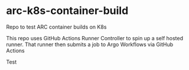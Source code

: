 # arc-k8s-container-build
Repo to test ARC container builds on K8s

This repo uses GitHub Actions Runner Controller to spin up a self hosted runner. That runner then submits a job to Argo Workflows via GitHub Actions

Test